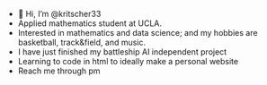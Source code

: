 - 👋 Hi, I’m @kritscher33
- Applied mathematics student at UCLA.
- Interested in mathematics and data science; and my hobbies are basketball, track&field, and music.
- I have just finished my battleship AI independent project
- Learning to code in html to ideally make a personal website
- Reach me through pm

<!---
kritscher33/kritscher33 is a ✨ special ✨ repository because its `README.md` (this file) appears on your GitHub profile.
You can click the Preview link to take a look at your changes.
--->
